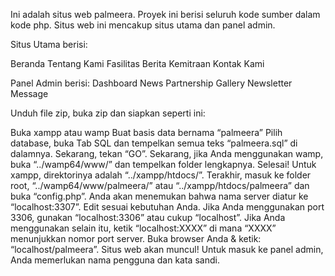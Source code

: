 Ini adalah situs web palmeera. Proyek ini berisi seluruh kode sumber dalam kode php. Situs web ini mencakup situs utama dan panel admin.

Situs Utama berisi:

Beranda
Tentang Kami
Fasilitas
Berita
Kemitraan
Kontak Kami

Panel Admin berisi:
Dashboard
News
Partnership
Gallery
Newsletter
Message

Unduh file zip, buka zip dan siapkan seperti ini:

Buka xampp atau wamp
Buat basis data bernama “palmeera”
Pilih database, buka Tab SQL dan tempelkan semua teks “palmeera.sql” di dalamnya. Sekarang, tekan “GO”.
Sekarang, jika Anda menggunakan wamp, buka “../wamp64/www/” dan tempelkan folder lengkapnya. Selesai! Untuk xampp, direktorinya adalah “../xampp/htdocs/”.
Terakhir, masuk ke folder root, “../wamp64/www/palmeera/” atau “../xampp/htdocs/palmeera” dan buka “config.php”. Anda akan menemukan bahwa nama server diatur ke “localhost:3307”. Edit sesuai kebutuhan Anda. Jika Anda menggunakan port 3306, gunakan “localhost:3306” atau cukup “localhost”. Jika Anda menggunakan selain itu, ketik “localhost:XXXX” di mana “XXXX” menunjukkan nomor port server.
Buka browser Anda & ketik: “localhost/palmeera”. Situs web akan muncul!
Untuk masuk ke panel admin, Anda memerlukan nama pengguna dan kata sandi.
